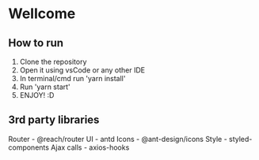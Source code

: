 # Wellcome

## How to run
1. Clone the repository
2. Open it using vsCode or any other IDE
3. In terminal/cmd run 'yarn install'
4. Run 'yarn start'
5. ENJOY! :D

## 3rd party libraries
Router - @reach/router
UI - antd
Icons - @ant-design/icons
Style - styled-components
Ajax calls - axios-hooks
